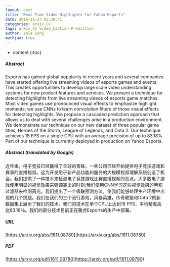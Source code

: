 ```yaml
---
layout: post
title: "Real-Time Video Highlights for Yahoo Esports"
date: 2016-11-27 03:58:41
categories: arXiv_CV
tags: arXiv_CV Video_Caption Prediction
author: Yale Song
mathjax: true
---
```


* content
{:toc}

##### Abstract
Esports has gained global popularity in recent years and several companies have started offering live streaming videos of esports games and events. This creates opportunities to develop large scale video understanding systems for new product features and services. We present a technique for detecting highlights from live streaming videos of esports game matches. Most video games use pronounced visual effects to emphasize highlight moments; we use CNNs to learn convolution filters of those visual effects for detecting highlights. We propose a cascaded prediction approach that allows us to deal with several challenges arise in a production environment. We demonstrate our technique on our new dataset of three popular game titles, Heroes of the Storm, League of Legends, and Dota 2. Our technique achieves 18 FPS on a single CPU with an average precision of up to 83.18%. Part of our technique is currently deployed in production on Yahoo Esports.

##### Abstract (translated by Google)
近年来，电子竞技已经赢得了全球的青睐，一些公司已经开始提供电子竞技游戏和赛事的直播视频。这为开发用于新产品功能和服务的大规模视频理解系统创造了机会。我们提供了一种技术来检测电子竞技游戏比赛直播视频的亮点。大多数电子游戏使用明显的视觉效果来强调突出的时刻;我们使用CNN学习这些视觉效果的卷积过滤器来检测高光。我们提出了一个级联预测方法，使我们能够处理生产环境中出现的几个挑战。我们在我们的三个流行游戏，风暴英雄，传奇联盟和Dota 2的新数据集上展示了我们的技术。我们的技术在单个CPU上达到18 FPS，平均精度高达83.18％。我们的部分技术目前正在雅虎Esports的生产中部署。

##### URL
[https://arxiv.org/abs/1611.08780](https://arxiv.org/abs/1611.08780)

##### PDF
[https://arxiv.org/pdf/1611.08780](https://arxiv.org/pdf/1611.08780)

